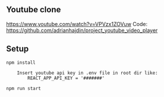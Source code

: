 ## Youtube clone

https://www.youtube.com/watch?v=VPVzx1ZOVuw
Code: https://github.com/adrianhajdin/project_youtube_video_player

## Setup 
```npm install```
```
    Insert youtube api key in .env file in root dir like:
        REACT_APP_API_KEY = '#######'
```
```npm run start```
